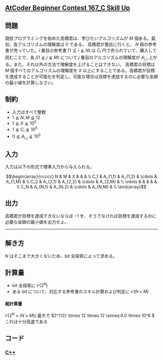 ## [AtCoder Beginner Contest 167_C Skill Up](https://atcoder.jp/contests/abc167/tasks/abc167_c)

## 問題
競技プログラミングを始めた高橋君は、学びたいアルゴリズムが $M$ 個ある。最初、各アルゴリズムの理解度は $0$ である。
高橋君が書店に行くと、 $N$ 冊の参考書が売っていた。$i$ 番目の参考書 $(1 \leqq i \leqq N)$ は $C_i$ 円で売られていて、購入して読むことで、各 $j(1 \leqq j \leqq M)$ について $j$ 番目のアルゴリズムの理解度が $A_{i,j}$ 上がる。また、それ以外の方法で理解度を上げることはできない。
高橋君の目標は  $M$ 個すべてのアルゴリズムの理解度を $X$ 以上にすることである。高橋君が目標を達成することが可能化を判定し、可能な場合は目標を達成するのに必要な金額の最小値を計算しなさい。

## 制約
- 入力はすべて整数
- $1 \leqq N, M \leqq 12$
- $1 \leqq X \leqq 10^5$
- $1 \leqq C_i \leqq 10^5$
- $0 \leqq A_{i,j} \leqq 10^5$

## 入力
入力は以下の形式で標準入力から与えられる。
```math
\begin{array}{ccccc}
N & M & X & & & \\
C_1 & A_{1,1} & A_{1,2} & \cdots & A_{1,M} & \\
C_2 & A_{2,1} & A_{2,2} & \cdots & A_{2,M} & \\
\vdots & & & & & \\
C_N & A_{N,1} & A_{N,2} & \cdots & A_{N,M} & \\
\end{array}
```

## 出力
高橋君が目標を達成できないならば $-1$ を、そうでなければ目標を達成するのに必要な金額の最小値を出力せよ。

***

## 解き方
$N$ はそこまで大きくないため、$\text{bit}$ 全探索によって求める。

## 計算量
- $\text{bit}$ 全探索に $\mathcal{O}(2^N)$
- ある $\text{bit}$ について、対応する参考書のスキル計算および判定に $\mathcal{O}(N \times M)$

#### 総計算量
$\mathcal{O}(2^N \times (N \times M))$
最大で $2^{12} \times 12 \times 12 \simeq 6.0 \times 10^6 $  
これは十分高速である


## コード
### [C++](abc167_c.cpp)